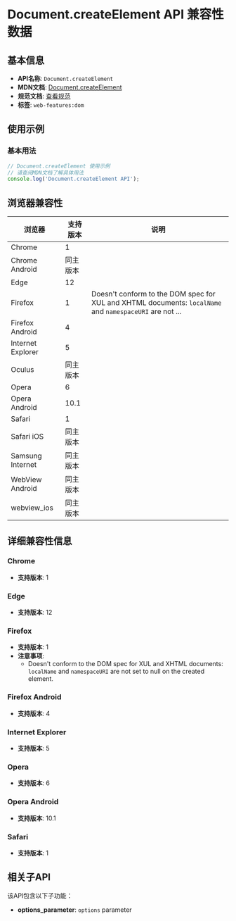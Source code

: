 # Document.createElement API 兼容性数据

## 基本信息

- **API名称**: `Document.createElement`
- **MDN文档**: [Document.createElement](https://developer.mozilla.org/docs/Web/API/Document/createElement)
- **规范文档**: [查看规范](https://dom.spec.whatwg.org/#ref-for-dom-document-createelement①)
- **标签**: `web-features:dom`

## 使用示例

### 基本用法

```javascript
// Document.createElement 使用示例
// 请查阅MDN文档了解具体用法
console.log('Document.createElement API');
```

## 浏览器兼容性

| 浏览器 | 支持版本 | 说明 |
|--------|----------|------|
| Chrome | 1 |  |
| Chrome Android | 同主版本 |  |
| Edge | 12 |  |
| Firefox | 1 | Doesn't conform to the DOM spec for XUL and XHTML documents: `localName` and `namespaceURI` are not ... |
| Firefox Android | 4 |  |
| Internet Explorer | 5 |  |
| Oculus | 同主版本 |  |
| Opera | 6 |  |
| Opera Android | 10.1 |  |
| Safari | 1 |  |
| Safari iOS | 同主版本 |  |
| Samsung Internet | 同主版本 |  |
| WebView Android | 同主版本 |  |
| webview_ios | 同主版本 |  |

## 详细兼容性信息

### Chrome

- **支持版本**: 1

### Edge

- **支持版本**: 12

### Firefox

- **支持版本**: 1
- **注意事项**:
  - Doesn't conform to the DOM spec for XUL and XHTML documents: `localName` and `namespaceURI` are not set to null on the created element.

### Firefox Android

- **支持版本**: 4

### Internet Explorer

- **支持版本**: 5

### Opera

- **支持版本**: 6

### Opera Android

- **支持版本**: 10.1

### Safari

- **支持版本**: 1

## 相关子API

该API包含以下子功能：

- **options_parameter**: `options` parameter

